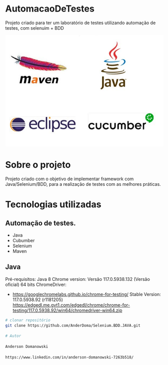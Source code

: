 # AutomacaoDeTestes
Projeto criado para ter um laboratório de testes utilizando automação de testes, com selenuim + BDD

![Projeto](https://github.com/AnderDoma/images/blob/main/cucumber.jpg)

# Sobre o projeto
Projeto criado com o objetivo de implementar framework com Java/Selenium/BDD, para a realização de testes com as melhores práticas.

# Tecnologias utilizadas
## Automação de testes.
- Java
- Cubumber
- Selenium
- Maven

## Java
Pré-requisitos: Java 8
Chrome version: Versão 117.0.5938.132 (Versão oficial) 64 bits
ChromeDriver: 
- https://googlechromelabs.github.io/chrome-for-testing/
  Stable
  Version: 117.0.5938.92 (r1181205)
  https://edgedl.me.gvt1.com/edgedl/chrome/chrome-for-testing/117.0.5938.92/win64/chromedriver-win64.zip

```bash
# clonar repositório
git clone https://github.com/AnderDoma/Selenium.BDD.JAVA.git

# Autor

Anderson Domanowski

https://www.linkedin.com/in/anderson-domanowski-7263b518/
